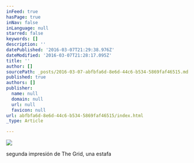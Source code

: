 ```yaml
---
inFeed: true
hasPage: true
inNav: false
inLanguage: null
starred: false
keywords: []
description: ''
datePublished: '2016-03-07T21:29:38.976Z'
dateModified: '2016-03-07T21:28:17.095Z'
title: ''
author: []
sourcePath: _posts/2016-03-07-abfbfa6d-8e6d-44c6-b534-5869faf46515.md
published: true
authors: []
publisher:
  name: null
  domain: null
  url: null
  favicon: null
url: abfbfa6d-8e6d-44c6-b534-5869faf46515/index.html
_type: Article

---
```

![](https://the-grid-user-content.s3-us-west-2.amazonaws.com/f874a06a-bfa1-45bd-8a8e-d53979c7b72a.png)

segunda impresión de The Grid, una estafa